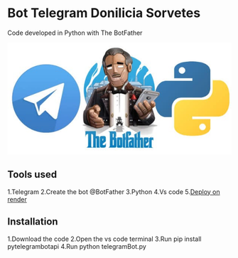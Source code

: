 
 # Bot Telegram Donilicia Sorvetes

Code developed in Python with The BotFather

![Python](https://github.com/Doni-zete/Bot-Telegram/blob/main/assets/bot-telegram.jpg?raw=true"NodeJS")
## Tools used  

1.Telegram
2.Create the bot @BotFather
3.Python
4.Vs code
5.[Deploy on render](https://render.com/)

## Installation

1.Download the code
2.Open the vs code terminal
3.Run pip install pytelegrambotapi
4.Run python telegramBot.py


